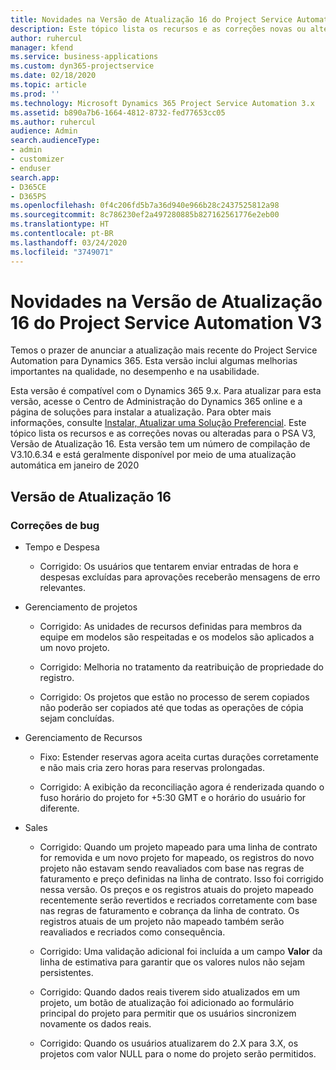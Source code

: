 ```yaml
---
title: Novidades na Versão de Atualização 16 do Project Service Automation V3
description: Este tópico lista os recursos e as correções novas ou alteradas disponíveis na Versão de Atualização 16 do Project Service Automation V3.
author: ruhercul
manager: kfend
ms.service: business-applications
ms.custom: dyn365-projectservice
ms.date: 02/18/2020
ms.topic: article
ms.prod: ''
ms.technology: Microsoft Dynamics 365 Project Service Automation 3.x
ms.assetid: b890a7b6-1664-4812-8732-fed77653cc05
ms.author: ruhercul
audience: Admin
search.audienceType:
- admin
- customizer
- enduser
search.app:
- D365CE
- D365PS
ms.openlocfilehash: 0f4c206fd5b7a36d940e966b28c2437525812a98
ms.sourcegitcommit: 8c786230ef2a497280885b827162561776e2eb00
ms.translationtype: HT
ms.contentlocale: pt-BR
ms.lasthandoff: 03/24/2020
ms.locfileid: "3749071"
---
```

# <a name="project-service-automation-v3-update-release-16"></a>Novidades na Versão de Atualização 16 do Project Service Automation V3
Temos o prazer de anunciar a atualização mais recente do Project Service Automation para Dynamics 365. Esta versão inclui algumas melhorias importantes na qualidade, no desempenho e na usabilidade.

Esta versão é compatível com o Dynamics 365 9.x. Para atualizar para esta versão, acesse o Centro de Administração do Dynamics 365 online e a página de soluções para instalar a atualização. Para obter mais informações, consulte [Instalar, Atualizar uma Solução Preferencial](https://docs.microsoft.com/dynamics365/project-service/upgrade-psa-home-page). Este tópico lista os recursos e as correções novas ou alteradas para o PSA V3, Versão de Atualização 16. Esta versão tem um número de compilação de V3.10.6.34 e está geralmente disponível por meio de uma atualização automática em janeiro de 2020

## <a name="update-release-16"></a>Versão de Atualização 16

### <a name="bug-fixes"></a>Correções de bug

-   Tempo e Despesa

    -   Corrigido: Os usuários que tentarem enviar entradas de hora e despesas excluídas para aprovações receberão mensagens de erro relevantes.

-   Gerenciamento de projetos

    -   Corrigido: As unidades de recursos definidas para membros da equipe em modelos são respeitadas e os modelos são aplicados a um novo projeto.

    -   Corrigido: Melhoria no tratamento da reatribuição de propriedade do registro.

    -   Corrigido: Os projetos que estão no processo de serem copiados não poderão ser copiados até que todas as operações de cópia sejam concluídas.

-   Gerenciamento de Recursos

    -   Fixo: Estender reservas agora aceita curtas durações corretamente e não mais cria zero horas para reservas prolongadas.

    -   Corrigido: A exibição da reconciliação agora é renderizada quando o fuso horário do projeto for +5:30 GMT e o horário do usuário for diferente.

-   Sales

    -   Corrigido: Quando um projeto mapeado para uma linha de contrato for removida e um novo projeto for mapeado, os registros do novo projeto não estavam sendo reavaliados com base nas regras de faturamento e preço definidas na linha de contrato. Isso foi corrigido nessa versão. Os preços e os registros atuais do projeto mapeado recentemente serão revertidos e recriados corretamente com base nas regras de faturamento e cobrança da linha de contrato. Os registros atuais de um projeto não mapeado também serão reavaliados e recriados como consequência.

    -   Corrigido: Uma validação adicional foi incluída a um campo **Valor** da linha de estimativa para garantir que os valores nulos não sejam persistentes.

    -   Corrigido: Quando dados reais tiverem sido atualizados em um projeto, um botão de atualização foi adicionado ao formulário principal do projeto para permitir que os usuários sincronizem novamente os dados reais.

    -   Corrigido: Quando os usuários atualizarem do 2.X para 3.X, os projetos com valor NULL para o nome do projeto serão permitidos.

